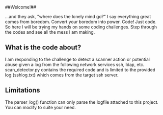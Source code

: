 ##Welcome!##

...and they ask, "where does the lonely mind go?" I say everything great comes from boredom. Convert your boredom into power. Code! Just code. So here I will be trying my hands on some coding challenges. Step through the codes and see all the mess I am making.

What is the code about?
-----------------------

I am responding to the challenge to detect a scanner action or potential abuse given a log from the following network services ssh, ldap, etc. scan_detector.py contains the required code and is limited to the provided log (sshlog.txt) which comes from the target ssh server. 

Limitations
------------
The parser_log() function can only parse the logfile attached to this project. You can modify to suite your need.
